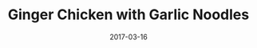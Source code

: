 ---
layout: recipe
title:  "Ginger Chicken with Garlic Noodles"
image: ginger-chicken-with-garlic-noodles.jpg
imagecredit: https://www.budgetbytes.com/2017/08/sticky-ginger-soy-glazed-chicken-meal-prep/
date: 2017-03-16

authorName: Beth
authorURL: 
sourceName: Budget Bytes
sourceURL: https://www.budgetbytes.com/2017/08/sticky-ginger-soy-glazed-chicken-meal-prep/
category: dinner
tags:
  - pasta
  - asian
yield: 4
prepTime: 
cookTime: 

components:
- Sticky Ginger Soy Glazed Chicken
- Garlic Noodles

directions:
- Marinate the chicken
- Cook the noodles
- Cook the chicken
- Mix the two together

---
